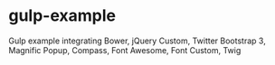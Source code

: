 # gulp-example
Gulp example integrating Bower, jQuery Custom, Twitter Bootstrap 3, Magnific Popup, Compass, Font Awesome, Font Custom, Twig
